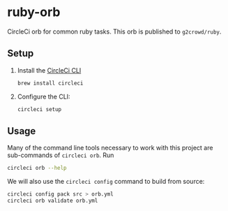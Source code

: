 ruby-orb
========

CircleCi orb for common ruby tasks. This orb is published to `g2crowd/ruby`.

Setup
-----

1. Install the [CircleCi CLI](https://circleci.com/docs/2.0/orb-author-cli/#install-the-cli-for-the-first-time)
    ```bash
    brew install circleci   
    ```
1. Configure the CLI:
    ```bash
    circleci setup
    ```

Usage
-----

Many of the command line tools necessary to work with this project are sub-commands of `circleci orb`. Run
```bash
circleci orb --help
```

We will also use the `circleci config` command to build from source:
```bash
circleci config pack src > orb.yml
circleci orb validate orb.yml
```
